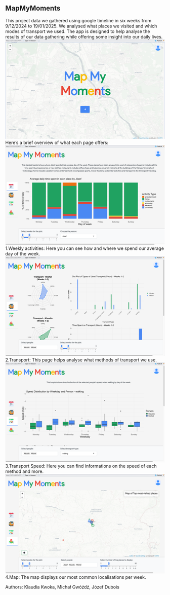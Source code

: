 ## MapMyMoments

This project data we gathered using google timeline in six weeks from 9/12/2024 to 19/01/2025. We analysed what places we visited and which modes of transport we used. The app is designed to help analyse the results of our data gathering while offering some insight into our daily lives.
![Image](screens/intro.png)
Here’s a brief overview of what each page offers:
![Image](screens/activ.png)
1.Weekly activities: Here you can see how and where we spend our average day of the week.
![Image](screens/ttype.png)
2.Transport: This page helps analyse what methods of transport we use.
![Image](screens/tspeed.png)
3.Transport Speed: Here you can find informations on the speed of each method and more.
![Image](screens/map.png)
4.Map: The map displays our most common localisations per week.

Authors: Klaudia Kwoka, Michał Gwóźdź, Józef Dubois
